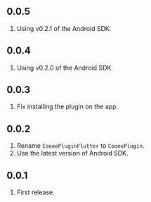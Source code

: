 ## 0.0.5

1. Using v0.2.1 of the Android SDK.

## 0.0.4

1. Using v0.2.0 of the Android SDK.

## 0.0.3

1. Fix installing the plugin on the app.

## 0.0.2

1. Rename `CooeePluginFlutter` to `CooeePlugin`.
2. Use the latest version of Android SDK.

## 0.0.1

1. First release.
